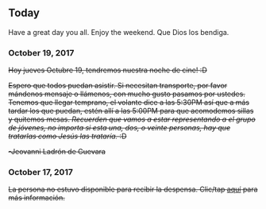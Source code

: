 ## Today 
Have a great day you all. Enjoy the weekend. Que Dios los bendiga.

### October 19, 2017
<strike>
Hoy jueves Octubre 19, tendremos nuestra noche de cine! :D

Espero que todos puedan asistir. Si necesitan transporte, por favor mándenos mensaje o llámenos, con mucho gusto pasamos por ustedes.
Tenemos que llegar temprano, el volante dice a las 5:30PM así que a más tardar los que puedan, estén allí a las 5:00PM para que acomodemos sillas y quitemos mesas.
<em>Recuerden que vamos a estar representando a el grupo de jóvenes, no importa si esta una, dos, o  veinte personas, hay que tratarlas como Jesús las trataría. </em> :D

-Jeovanni Ladrón de Guevara </strike>


### October 17, 2017
<strike>
La persona no estuvo disponible para recibir la despensa. Clic/tap <a href="https://jovenes.github.io/Cancellation">aquí</a> para más información.</strike>
